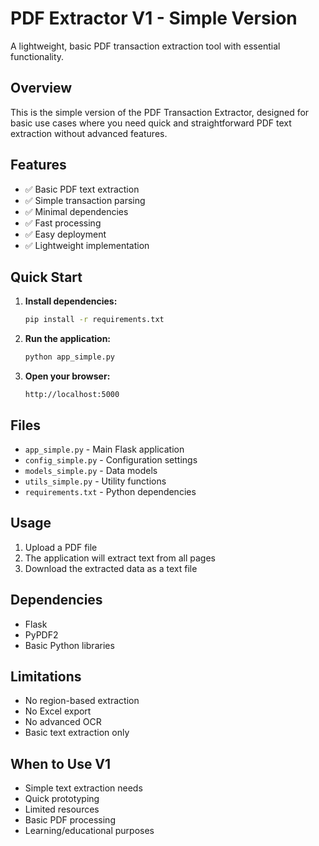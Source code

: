# PDF Extractor V1 - Simple Version

A lightweight, basic PDF transaction extraction tool with essential functionality.

## Overview

This is the simple version of the PDF Transaction Extractor, designed for basic use cases where you need quick and straightforward PDF text extraction without advanced features.

## Features

- ✅ Basic PDF text extraction
- ✅ Simple transaction parsing
- ✅ Minimal dependencies
- ✅ Fast processing
- ✅ Easy deployment
- ✅ Lightweight implementation

## Quick Start

1. **Install dependencies:**
   ```bash
   pip install -r requirements.txt
   ```

2. **Run the application:**
   ```bash
   python app_simple.py
   ```

3. **Open your browser:**
   ```
   http://localhost:5000
   ```

## Files

- `app_simple.py` - Main Flask application
- `config_simple.py` - Configuration settings
- `models_simple.py` - Data models
- `utils_simple.py` - Utility functions
- `requirements.txt` - Python dependencies

## Usage

1. Upload a PDF file
2. The application will extract text from all pages
3. Download the extracted data as a text file

## Dependencies

- Flask
- PyPDF2
- Basic Python libraries

## Limitations

- No region-based extraction
- No Excel export
- No advanced OCR
- Basic text extraction only

## When to Use V1

- Simple text extraction needs
- Quick prototyping
- Limited resources
- Basic PDF processing
- Learning/educational purposes
